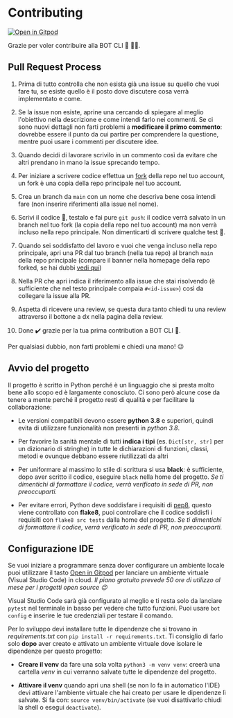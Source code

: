 # Contributing

[![Open in Gitpod](https://gitpod.io/button/open-in-gitpod.svg)](https://gitpod.io/#https://github.com/labmiriade/bot-cli)

Grazie per voler contribuire alla BOT CLI 🐷 💪🏽.

## Pull Request Process

1. Prima di tutto controlla che non esista già una issue su quello che vuoi fare tu, se esiste quello è il posto dove discutere cosa verrà implementato e come.

2. Se la issue non esiste, aprine una cercando di spiegare al meglio l'obiettivo nella descrizione e come intendi farlo nei commenti.
Se ci sono nuovi dettagli non farti problemi a **modificare il primo commento**: dovrebbe essere il punto da cui partire per comprendere la questione,
mentre puoi usare i commenti per discutere idee.

3. Quando decidi di lavorare scrivilo in un commento così da evitare che altri prendano in mano la issue sprecando tempo.

4. Per iniziare a scrivere codice effettua un [fork](https://docs.github.com/en/github/getting-started-with-github/fork-a-repo)
della repo nel tuo account, un fork è una copia della repo principale nel tuo account.

5. Crea un branch da `main` con un nome che descriva bene cosa intendi fare (non inserire riferimenti alla issue nel nome).

6. Scrivi il codice 🧙, testalo e fai pure `git push`: il codice verrà salvato in un branch nel tuo fork (la copia della repo nel tuo account) ma non verrà
incluso nella repo principale. Non dimenticarti di scrivere qualche test 🧪.

7. Quando sei soddisfatto del lavoro e vuoi che venga incluso nella repo principale, apri una PR dal tuo branch (nella tua repo) al branch
`main` della repo principale (compare il banner nella homepage della repo forked, se hai dubbi
[vedi qui](https://docs.github.com/en/github/collaborating-with-issues-and-pull-requests/creating-a-pull-request-from-a-fork))

8. Nella PR che apri indica il riferimento alla issue che stai risolvendo (è sufficiente che nel testo principale compaia `#<id-issue>`)
così da collegare la issue alla PR.

9. Aspetta di ricevere una review, se questa dura tanto chiedi tu una review attraverso il bottone a dx nella pagina della review.

10. Done ✔️ grazie per la tua prima contribution a BOT CLI 🐷.

Per qualsiasi dubbio, non farti problemi e chiedi una mano! 😉

## Avvio del progetto

Il progetto è scritto in Python perché è un linguaggio che si presta molto bene allo scopo ed è largamente conosciuto.
Ci sono però alcune cose da tenere a mente perché il progetto resti di qualità e per facilitare la collaborazione:

* Le versioni compatibili devono essere **python 3.8** e superiori, quindi evita di utilizzare funzionalità non presenti in _python 3.8_.

* Per favorire la sanità mentale di tutti **indica i tipi** (es. `Dict[str, str]` per un dizionario di stringhe) in tutte le dichiarazioni
di funzioni, classi, metodi e ovunque debbano essere riutilizzati da altri

* Per uniformare al massimo lo stile di scrittura si usa **black**: è sufficiente, dopo aver scritto il codice, eseguire `black` nella home
del progetto. _Se ti dimentichi di formattare il codice, verrà verificato in sede di PR, non preoccuparti._

* Per evitare errori, Python deve soddisfare i requisiti di [pep8](https://www.python.org/dev/peps/pep-0008/), questo viene controllato con
**flake8**, puoi controllare che il codice soddisfi i requisiti con `flake8 src tests` dalla home del progetto. _Se ti dimentichi di
formattare il codice, verrà verificato in sede di PR, non preoccuparti._

## Configurazione IDE

Se vuoi iniziare a programmare senza dover configurare un ambiente locale puoi utilizzare il tasto
[Open in Gitpod](https://gitpod.io/#https://github.com/labmiriade/bot-cli) per lanciare un ambiente virtuale
(Visual Studio Code) in cloud. _Il piano gratuito prevede 50 ore di utilizzo al mese per i progetti open source 😉_

Visual Studio Code sarà già configurato al meglio e ti resta solo da lanciare `pytest` nel terminale in basso
per vedere che tutto funzioni. Puoi usare `bot config` e inserire le tue credenziali per testare il comando.

Per lo sviluppo devi installare tutte le dipendenze che si trovano in _requirements.txt_ con `pip install -r requirements.txt`.
Ti consiglio di farlo solo **dopo** aver creato e attivato un ambiente virtuale dove isolare le dipendenze per questo progetto:

- **Creare il venv** da fare una sola volta `python3 -m venv venv`: creerà una cartella _venv_ in cui verranno salvate tutte le
dipendenze del progetto.

- **Attivare il venv** quando apri una shell (se non lo fa in automatico l'IDE) devi attivare l'ambiente virtuale che hai creato
per usare le dipendenze lì salvate. Si fa con: `source venv/bin/activate` (se vuoi disattivarlo chiudi la shell o esegui `deactivate`).
